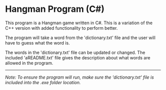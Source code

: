 # Hangman Program (C#)
This program is a Hangman game written in C#. This is a variation of the C++ version with added functionality to perform better.

The program will take a word from the 'dictionary.txt' file and the user will have to guess what the word is.

The words in the 'dictionary.txt' file can be updated or changed. The included 'aREADME.txt' file gives the description about what words are allowed in the program.

---

*Note: To ensure the program will run, make sure the 'dictionary.txt' file is included into the .exe folder location.*
